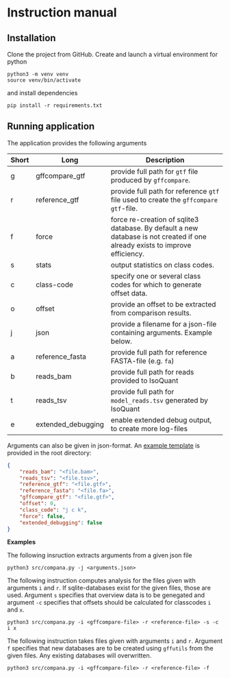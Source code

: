 # Instruction manual

## Installation
Clone the project from GitHub. Create and launch a virtual environment for python 

```
python3 -m venv venv
source venv/bin/activate
```

and install dependencies
```
pip install -r requirements.txt
```

## Running application

The application provides the following arguments

| Short | Long | Description |
| --- | --- | --- |
| g | gffcompare_gtf | provide full path for `gtf` file produced by `gffcompare`. |
| r | reference_gtf | provide full path for reference `gtf` file used to create the `gffcompare` `gtf`-file. |
| f | force | force re-creation of sqlite3 database. By default a new database is not created if one already exists to improve efficiency. |
| s | stats | output statistics on class codes. | 
| c | class-code | specify one or several class codes for which to generate offset data. | 
| o | offset | provide an offset to be extracted from comparison results. |
| j | json | provide a filename for a json-file containing arguments. Example below. |
| a | reference_fasta | provide full path for reference FASTA-file (e.g. `fa`) |
| b | reads_bam | provide full path for reads provided to IsoQuant |
| t | reads_tsv | provide full path for `model_reads.tsv` generated by IsoQuant |
| e | extended_debugging | enable extended debug output, to create more log-files | 


Arguments can also be given in json-format. An [example template](../arguments_template.json) is provided in the root directory:
```json
{
    "reads_bam": "<file.bam>",
    "reads_tsv": "<file.tsv>",
    "reference_gtf": "<file.gtf>",
    "reference_fasta": "<file.fa>",
    "gffcompare_gtf": "<file.gtf>",
    "offset": 0,
    "class_code": "j c k",
    "force": false,
    "extended_debugging": false
}
```

**Examples**

The following insruction extracts arguments from a given json file
```
python3 src/compana.py -j <arguments.json>
```

The following instruction computes analysis for the files given with arguments `i` and `r`. If sqlite-databases exist for the given files, those are used. Argument `s` specifies that overview data is to be genegated and argument `-c` specifies that offsets should be calculated for classcodes `i` and `x`.

```
python3 src/compana.py -i <gffcompare-file> -r <reference-file> -s -c i x
```

The following instruction takes files given with arguments `i` and `r`. Argument `f` specifies that new databases are to be created using `gffutils` from the given files. Any existing databases will overwritten.

```
python3 src/compana.py -i <gffcompare-file> -r <reference-file> -f
```
